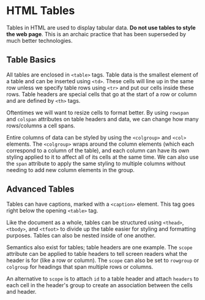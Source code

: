 # HTML Tables
Tables in HTML are used to display tabular data. **Do not use tables to style the web page**. This is an archaic practice that has been superseded by much better technologies.

## Table Basics
All tables are enclosed in `<table>` tags. Table data is the smallest element of a table and can be inserted using `<td>`. These cells will line up in the same row unless we specify table rows using `<tr>` and put our cells inside these rows. Table headers are special cells that go at the start of a row or column and are defined by `<th>` tags.

Oftentimes we will want to resize cells to format better. By using `rowspan` and `colspan` attributes on table headers and data, we can change how many rows/columns a cell spans. 

Entire columns of data can be styled by using the `<colgroup>` and `<col>` elements. The `<colgroup>` wraps around the column elements (which each correspond to a column of the table), and each column can have its own styling applied to it to affect all of its cells at the same time. We can also use the `span` attribute to apply the same styling to multiple columns without needing to add new column elements in the group.

## Advanced Tables
Tables can have captions, marked with a `<caption>` element. This tag goes right below the opening `<table>` tag.

Like the document as a whole, tables can be structured using `<thead>`, `<tbody>`, and `<tfoot>` to divide up the table easier for styling and formatting purposes. Tables can also be nested inside of one another.

Semantics also exist for tables; table headers are one example. The `scope` attribute can be applied to table headers to tell screen readers what the header is for (like a row or column). The `scope` can also be set to `rowgroup` or `colgroup` for headings that span multiple rows or columns.

An alternative to `scope` is to attach `id` to a table header and attach `headers` to each cell in the header's group to create an association between the cells and header.